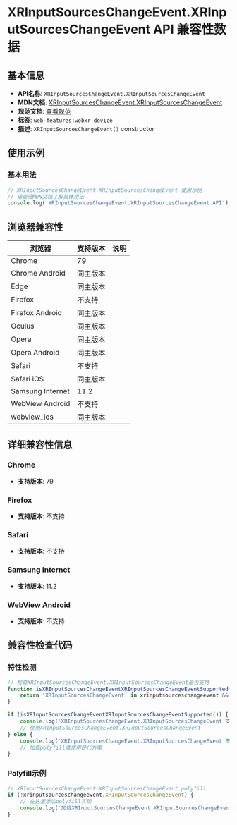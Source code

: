 # XRInputSourcesChangeEvent.XRInputSourcesChangeEvent API 兼容性数据

## 基本信息

- **API名称**: `XRInputSourcesChangeEvent.XRInputSourcesChangeEvent`
- **MDN文档**: [XRInputSourcesChangeEvent.XRInputSourcesChangeEvent](https://developer.mozilla.org/docs/Web/API/XRInputSourcesChangeEvent/XRInputSourcesChangeEvent)
- **规范文档**: [查看规范](https://immersive-web.github.io/webxr/#dom-xrinputsourceschangeevent-xrinputsourceschangeevent)
- **标签**: `web-features:webxr-device`
- **描述**: `XRInputSourcesChangeEvent()` constructor

## 使用示例

### 基本用法

```javascript
// XRInputSourcesChangeEvent.XRInputSourcesChangeEvent 使用示例
// 请查阅MDN文档了解具体用法
console.log('XRInputSourcesChangeEvent.XRInputSourcesChangeEvent API');
```

## 浏览器兼容性

| 浏览器 | 支持版本 | 说明 |
|--------|----------|------|
| Chrome | 79 |  |
| Chrome Android | 同主版本 |  |
| Edge | 同主版本 |  |
| Firefox | 不支持 |  |
| Firefox Android | 同主版本 |  |
| Oculus | 同主版本 |  |
| Opera | 同主版本 |  |
| Opera Android | 同主版本 |  |
| Safari | 不支持 |  |
| Safari iOS | 同主版本 |  |
| Samsung Internet | 11.2 |  |
| WebView Android | 不支持 |  |
| webview_ios | 同主版本 |  |

## 详细兼容性信息

### Chrome

- **支持版本**: 79

### Firefox

- **支持版本**: 不支持

### Safari

- **支持版本**: 不支持

### Samsung Internet

- **支持版本**: 11.2

### WebView Android

- **支持版本**: 不支持

## 兼容性检查代码

### 特性检测

```javascript
// 检查XRInputSourcesChangeEvent.XRInputSourcesChangeEvent是否支持
function isXRInputSourcesChangeEventXRInputSourcesChangeEventSupported() {
    return 'XRInputSourcesChangeEvent' in xrinputsourceschangeevent && typeof xrinputsourceschangeevent.XRInputSourcesChangeEvent === 'function';
}

if (isXRInputSourcesChangeEventXRInputSourcesChangeEventSupported()) {
    console.log('XRInputSourcesChangeEvent.XRInputSourcesChangeEvent 支持');
    // 使用XRInputSourcesChangeEvent.XRInputSourcesChangeEvent
} else {
    console.log('XRInputSourcesChangeEvent.XRInputSourcesChangeEvent 不支持，需要polyfill');
    // 加载polyfill或使用替代方案
}
```

### Polyfill示例

```javascript
// XRInputSourcesChangeEvent.XRInputSourcesChangeEvent polyfill
if (!xrinputsourceschangeevent.XRInputSourcesChangeEvent) {
    // 在这里添加polyfill实现
    console.log('加载XRInputSourcesChangeEvent.XRInputSourcesChangeEvent polyfill');
}
```

